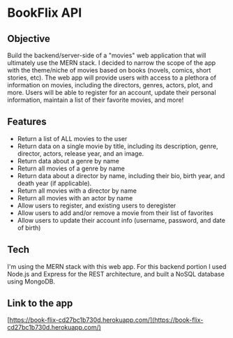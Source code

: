# BookFlix API

## Objective
Build the backend/server-side of a "movies" web application that will ultimately use the MERN stack. I decided to narrow the scope of the app with the theme/niche of movies based on books (novels, comics, short stories, etc). The web app will provide users with access to a plethora of information on movies, including the directors, genres, actors, plot, and more. Users will be able to register for an account, update their personal information, maintain a list of their favorite movies, and more!

## Features

- Return a list of ALL movies to the user
- Return data on a single movie by title, including its description, genre, director, actors, release year, and an image.
- Return data about a genre by name
- Return all movies of a genre by name
- Return data about a director by name, including their bio, birth year, and death year (if applicable).
- Return all movies with a director by name
- Return all movies with an actor by name
- Allow users to register, and existing users to deregister
- Allow users to add and/or remove a movie from their list of favorites
- Allow users to update their account info (username, password, and date of birth)

## Tech
I'm using the MERN stack with this web app. For this backend portion I used Node.js and Express for the REST architecture, and built a NoSQL database using MongoDB. 

## Link to the app

[https://book-flix-cd27bc1b730d.herokuapp.com/](https://book-flix-cd27bc1b730d.herokuapp.com/)